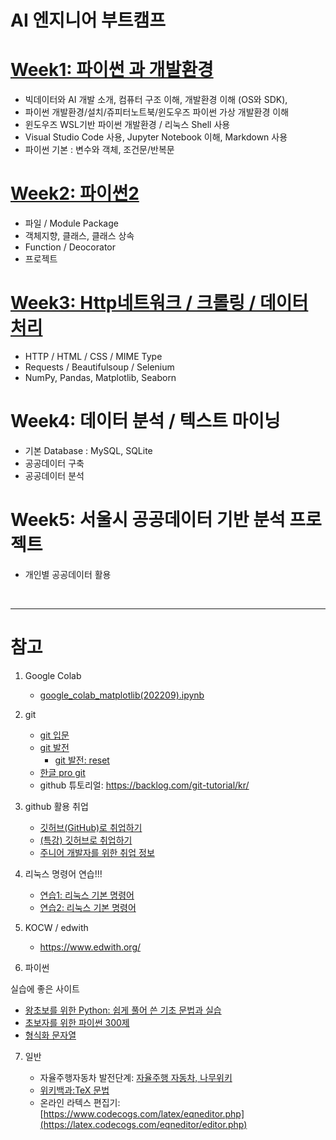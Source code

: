 # AI 엔지니어 부트캠프


# [Week1: 파이썬 과 개발환경](week1.md)

- 빅데이터와 AI 개발 소개, 컴퓨터 구조 이해, 개발환경 이해 (OS와 SDK), 
- 파이썬 개발환경/설치/쥬피터노트북/윈도우즈 파이썬 가상 개발환경 이해
- 윈도우즈 WSL기반 파이썬 개발환경 / 리눅스 Shell 사용
- Visual Studio Code 사용, Jupyter Notebook 이해, Markdown 사용
- 파이썬 기본 : 변수와 객체, 조건문/반복문

# [Week2: 파이썬2](week2.md)

- 파일 / Module Package
- 객체지향, 클래스, 클래스 상속
- Function / Deocorator
- 프로젝트

# [Week3: Http네트워크 / 크롤링 / 데이터 처리 ](week3.md)

- HTTP / HTML / CSS / MIME Type
- Requests / Beautifulsoup / Selenium
- NumPy, Pandas, Matplotlib, Seaborn


# Week4: 데이터 분석 / 텍스트 마이닝

- 기본 Database : MySQL, SQLite
- 공공데이터 구축
- 공공데이터 분석


# Week5: 서울시 공공데이터 기반 분석 프로젝트
 - 개인별 공공데이터 활용


<br>

---

# 참고

1. Google Colab
   - [google_colab_matplotlib(202209).ipynb](notebooks/google_colab_matplotlib(202209).ipynb)

2. git
    - [git 입문](https://backlog.com/git-tutorial/kr/intro/intro1_1.html)
    - [git 발전](https://backlog.com/git-tutorial/kr/stepup/stepup1_1.html)
      - [git 발전: reset](https://backlog.com/git-tutorial/kr/stepup/stepup7_3.html)
    - [한글 pro git](https://git-scm.com/book/ko/v2)
    - github 튜토리얼: https://backlog.com/git-tutorial/kr/


3. github 활용 취업
 
    - [깃허브(GitHub)로 취업하기](https://sujinlee.me/professional-github/)
    - [(특강) 깃허브로 취업하기](https://dataitgirls2.github.io/tutorial/Tutorial_180803_GettingJobGithub.html)
    - [주니어 개발자를 위한 취업 정보](https://github.com/jojoldu/junior-recruit-scheduler)


4. 리눅스 명령어 연습!!!

    - [연습1: 리눅스 기본 명령어](https://itholic.github.io/linux-basic-command/)
    - [연습2: 리눅스 기본 명령어](https://jhnyang.tistory.com/13)

5. KOCW / edwith
    - https://www.edwith.org/


6. 파이썬

실습에 좋은 사이트
  
   - [왕초보를 위한 Python: 쉽게 풀어 쓴 기초 문법과 실습](https://wikidocs.net/book/2)
   - [초보자를 위한 파이썬 300제](https://wikidocs.net/book/922)
   - [형식화 문자열](https://datascienceschool.net/01%20python/02.04%20%ED%8C%8C%EC%9D%B4%EC%8D%AC%EC%9D%98%20%EB%AC%B8%EC%9E%90%EC%97%B4%20%ED%98%95%EC%8B%9D%ED%99%94.html)

7. 일반

   - 자율주행자동차 발전단계: [자율주행 자동차, 나무위키](https://namu.wiki/w/%EC%9E%90%EC%9C%A8%EC%A3%BC%ED%96%89%20%EC%9E%90%EB%8F%99%EC%B0%A8)
   - [위키백과:TeX 문법](https://ko.wikipedia.org/wiki/%EC%9C%84%ED%82%A4%EB%B0%B1%EA%B3%BC:TeX_%EB%AC%B8%EB%B2%95)
   - 온라인 라텍스 편집기:  [https://www.codecogs.com/latex/eqneditor.php](https://latex.codecogs.com/eqneditor/editor.php)
